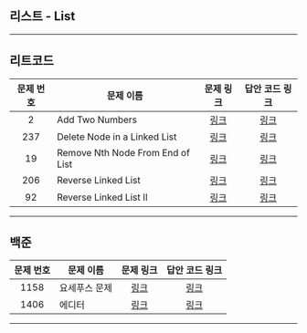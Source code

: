 ## 리스트 - List
----------
리트코드
----------
| 문제 번호 | 문제 이름 | 문제 링크 | 답안 코드 링크 |
|:-----:|-------|:---:|:---:|
|   2   | Add Two Numbers | [링크](https://leetcode.com/problems/add-two-numbers/) | [링크](https://github.com/nicky-day/CodingTest/blob/main/src/main/java/org/example/list/leetcode/001-Add_Two_Numbers.kt) |
| 237 | Delete Node in a Linked List | [링크](https://leetcode.com/problems/delete-node-in-a-linked-list/) | [링크](https://github.com/nicky-day/CodingTest/blob/main/src/main/java/org/example/list/leetcode/002-Delete-Node-in-a-Linked-List.kt) |
| 19 | Remove Nth Node From End of List | [링크](https://leetcode.com/problems/remove-nth-node-from-end-of-list/) | [링크](https://github.com/nicky-day/CodingTest/blob/main/src/main/java/org/example/list/leetcode/003-Remove-Nth-Node-From-End-Of-List.kt) |
| 206 | Reverse Linked List | [링크](https://leetcode.com/problems/reverse-linked-list/) | [링크](https://github.com/nicky-day/CodingTest/blob/main/src/main/java/org/example/list/leetcode/004-Reverse-Linked-List.kt)|
| 92 | Reverse Linked List II | [링크](https://leetcode.com/problems/reverse-linked-list-ii/) | [링크]()|
----------
백준
----------
| 문제 번호 | 문제 이름 | 문제 링크 | 답안 코드 링크 |
|:---:|---|:---:|:---:|
| 1158 | 요세푸스 문제 | [링크](https://www.acmicpc.net/problem/1158) | [링크](https://github.com/nicky-day/CodingTest/blob/main/src/main/java/org/example/list/boj/003-%EC%9A%94%EC%84%B8%ED%91%B8%EC%8A%A4_%EB%AC%B8%EC%A0%9C.java) |
| 1406 | 에디터 | [링크](https://www.acmicpc.net/problem/1406) | [링크](https://github.com/nicky-day/CodingTest/blob/main/src/main/java/org/example/list/boj/004-%EC%97%90%EB%94%94%ED%84%B0.java) |
----------
